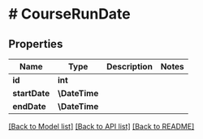 # # CourseRunDate

## Properties

Name | Type | Description | Notes
------------ | ------------- | ------------- | -------------
**id** | **int** |  |
**startDate** | **\DateTime** |  |
**endDate** | **\DateTime** |  |

[[Back to Model list]](../../README.md#models) [[Back to API list]](../../README.md#endpoints) [[Back to README]](../../README.md)
